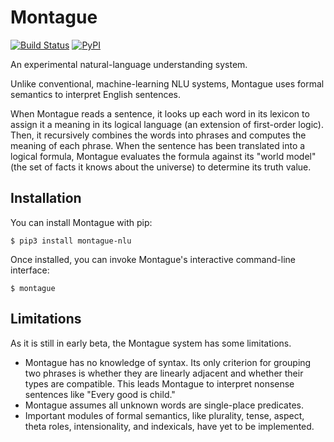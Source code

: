 # Montague

[![Build Status](https://travis-ci.com/iafisher/montague.png)](https://travis-ci.com/iafisher/montague)
[![PyPI](https://img.shields.io/pypi/v/montague-nlu.svg?label=version)](https://pypi.org/project/montague-nlu/)

An experimental natural-language understanding system.

Unlike conventional, machine-learning NLU systems, Montague uses formal semantics to interpret English sentences.

When Montague reads a sentence, it looks up each word in its lexicon to assign it a meaning in its logical language (an extension of first-order logic). Then, it recursively combines the words into phrases and computes the meaning of each phrase. When the sentence has been translated into a logical formula, Montague evaluates the formula against its "world model" (the set of facts it knows about the universe) to determine its truth value.

## Installation
You can install Montague with pip:

```shell
$ pip3 install montague-nlu
```

Once installed, you can invoke Montague's interactive command-line interface:

```shell
$ montague
```

## Limitations
As it is still in early beta, the Montague system has some limitations.

- Montague has no knowledge of syntax. Its only criterion for grouping two phrases is whether they are linearly adjacent and whether their types are compatible. This leads Montague to interpret nonsense sentences like "Every good is child."
- Montague assumes all unknown words are single-place predicates.
- Important modules of formal semantics, like plurality, tense, aspect, theta roles, intensionality, and indexicals, have yet to be implemented.
